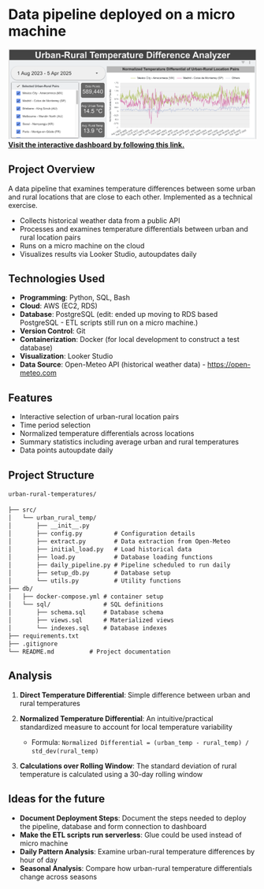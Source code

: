 # Data pipeline deployed on a micro machine

<a href="https://lookerstudio.google.com/reporting/c9e8d7e9-dab1-467e-93ee-116ec058932c">
  <img src="./imgs/dashboard_screenshot.png" width="840" alt="dashboard screenshot">
  <br>
  <strong>Visit the interactive dashboard by following this link.</strong>
</a>

## Project Overview

A data pipeline that examines temperature differences between some urban and rural locations that are close to each other. Implemented as a technical exercise. 

- Collects historical weather data from a public API
- Processes and examines temperature differentials between urban and rural location pairs
- Runs on a micro machine on the cloud
- Visualizes results via Looker Studio, autoupdates daily

## Technologies Used

- **Programming**: Python, SQL, Bash
- **Cloud**: AWS (EC2, RDS)
- **Database**: PostgreSQL (edit: ended up moving to RDS based PostgreSQL - ETL scripts still run on a micro machine.)
- **Version Control**: Git
- **Containerization**: Docker (for local development to construct a test database)
- **Visualization**: Looker Studio
- **Data Source**: Open-Meteo API (historical weather data) - https://open-meteo.com
  
## Features

- Interactive selection of urban-rural location pairs
- Time period selection
- Normalized temperature differentials across locations
- Summary statistics including average urban and rural temperatures
- Data points autoupdate daily

## Project Structure

```
urban-rural-temperatures/

├── src/           
│   └── urban_rural_temp/
│       ├── __init__.py    
│       ├── config.py         # Configuration details
│       ├── extract.py        # Data extraction from Open-Meteo
│       ├── initial_load.py   # Load historical data
│       ├── load.py           # Database loading functions
│       ├── daily_pipeline.py # Pipeline scheduled to run daily
│       ├── setup_db.py       # Database setup
│       └── utils.py          # Utility functions
├── db/            
│   ├── docker-compose.yml # container setup
│   └── sql/               # SQL definitions
│       ├── schema.sql     # Database schema
│       ├── views.sql      # Materialized views
│       └── indexes.sql    # Database indexes
├── requirements.txt
├── .gitignore
└── README.md          # Project documentation
```


## Analysis

1. **Direct Temperature Differential**: Simple difference between urban and rural temperatures

2. **Normalized Temperature Differential**: An intuitive/practical standardized measure to account for local temperature variability
   - Formula: `Normalized Differential = (urban_temp - rural_temp) / std_dev(rural_temp)`

3. **Calculations over Rolling Window**: The standard deviation of rural temperature is calculated using a 30-day rolling window 

## Ideas for the future
- **Document Deployment Steps**:
   Document the steps needed to deploy the pipeline, database and form connection to dashboard
- **Make the ETL scripts run serverless**:
   Glue could be used instead of micro machine
- **Daily Pattern Analysis**: 
   Examine urban-rural temperature differences by hour of day
- **Seasonal Analysis**:
   Compare how urban-rural temperature differentials change across seasons

